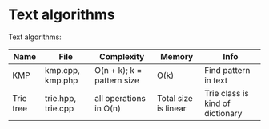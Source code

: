 Text algorithms
===============

Text algorithms:

| Name | File | Complexity | Memory | Info |
| --- | --- | --- | --- | --- |
| KMP | kmp.cpp, kmp.php | O(n + k); k = pattern size | O(k) | Find pattern in text |
| Trie tree | trie.hpp, trie.cpp | all operations in O(n) | Total size is linear | Trie class is kind of dictionary |

